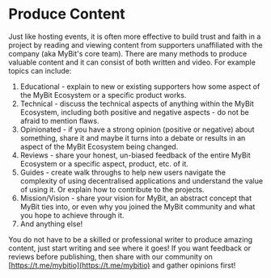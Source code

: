 # Produce Content

Just like hosting events, it is often more effective to build trust and faith in a project by reading and viewing content from supporters unaffiliated with the company \(aka MyBit's core team\). There are many methods to produce valuable content and it can consist of both written and video. For example topics can include:

1. Educational - explain to new or existing supporters how some aspect of the MyBit Ecosystem or a specific product works.
2. Technical - discuss the technical aspects of anything within the MyBit Ecosystem, including both positive and negative aspects - do not be afraid to mention flaws.
3. Opinionated - if you have a strong opinion \(positive or negative\) about something, share it and maybe it turns into a debate or results in an aspect of the MyBit Ecosystem being changed.
4. Reviews - share your honest, un-biased feedback of the entire MyBit Ecosystem or a specific aspect, product, etc. of it.
5. Guides - create walk throughs to help new users navigate the complexity of using decentralised applications and understand the value of using it. Or explain how to contribute to the projects.
6. Mission/Vision - share your vision for MyBit, an abstract concept that MyBit ties into, or even why you joined the MyBit community and what you hope to achieve through it.
7. And anything else!

You do not have to be a skilled or professional writer to produce amazing content, just start writing and see where it goes! If you want feedback or reviews before publishing, then share with our community on [https://t.me/mybitio](https://t.me/mybitio) and gather opinions first!

